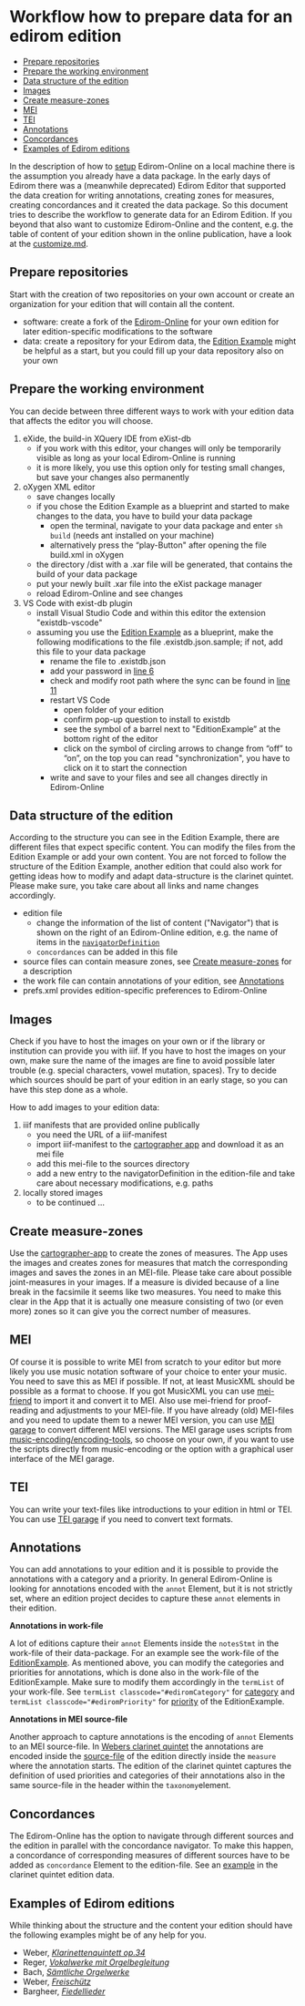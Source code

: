 # Workflow how to prepare data for an edirom edition

* [Prepare repositories](#prepare-repositories)
* [Prepare the working environment](#prepare-the-working-environment)
* [Data structure of the edition](#data-structure-of-the-edition)
* [Images](#images)
* [Create measure-zones](#create-measure-zones)
* [MEI](#mei)
* [TEI](#tei)
* [Annotations](#annotations)
* [Concordances](#concordances)
* [Examples of Edirom editions](#examples-of-edirom-editions)

In the description of how to [setup](docs/setup.md) Edirom-Online on a local machine there is the assumption you already have a data package.
In the early days of Edirom there was a (meanwhile deprecated) Edirom Editor that supported the data creation for writing annotations, creating zones for measures, creating concordances and it created the data package.
So this document tries to describe the workflow to generate data for an Edirom Edition.
If you beyond that also want to customize Edirom-Online and the content, e.g. the table of content of your edition shown in the online publication, have a look at the [customize.md](docs/customize.md).

## Prepare repositories

Start with the creation of two repositories on your own account or create an organization for your edition that will contain all the content.
* software: create a fork of the [Edirom-Online](https://github.com/Edirom/Edirom-Online) for your own edition for later edition-specific modifications to the software
* data: create a repository for your Edirom data, the [Edition Example](https://github.com/Edirom/EditionExample) might be helpful as a start, but you could fill up your data repository also on your own

## Prepare the working environment

You can decide between three different ways to work with your edition data that affects the editor you will choose.
1. eXide, the build-in XQuery IDE from eXist-db
    - if you work with this editor, your changes will only be temporarily visible as long as your local Edirom-Online is running
    - it is more likely, you use this option only for testing small changes, but save your changes also permanently
2. oXygen XML editor 
    - save changes locally
    - if you chose the Edition Example as a blueprint and started to make changes to the data, you have to build your data package 
      - open the terminal, navigate to your data package and enter ``` sh build ``` (needs ant installed on your machine)
      - alternatively press the “play-Button" after opening the file build.xml in oXygen
    - the directory /dist with a .xar file will be generated, that contains the build of your data package
    - put your newly built .xar file into the eXist package manager
    - reload Edirom-Online and see changes
3. VS Code with exist-db plugin
    - install Visual Studio Code and within this editor the extension "existdb-vscode"
    - assuming you use the [Edition Example](https://github.com/Edirom/EditionExample/blob/develop/.existdb.json.sample) as a blueprint, make the following modifications to the file .existdb.json.sample; if not, add this file to your data package
      - rename the file to .existdb.json
      - add your password in [line 6](https://github.com/Edirom/EditionExample/blob/290be01d3ff9f4605be3fa8ba6d4573e52e3d554/.existdb.json.sample#L6)
      - check and modify root path where the sync can be found in [line 11](https://github.com/Edirom/EditionExample/blob/290be01d3ff9f4605be3fa8ba6d4573e52e3d554/.existdb.json.sample#L11)
      - restart VS Code
        - open folder of your edition
        - confirm pop-up question to install to existdb
        - see the symbol of a barrel next to "EditionExample” at the bottom right of the editor
        - click on the symbol of circling arrows to change from “off” to “on”, on the top you can read "synchronization", you have to click on it to start the connection
      - write and save to your files and see all changes directly in Edirom-Online 

## Data structure of the edition

According to the structure you can see in the Edition Example, there are different files that expect specific content. You can modify the files from the Edition Example or add your own content. You are not forced to follow the structure of the Edition Example, another edition that could also work for getting ideas how to modify and adapt data-structure is the clarinet quintet. Please make sure, you take care about all links and name changes accordingly.
- edition file
  - change the information of the list of content ("Navigator") that is shown on the right of an Edirom-Online edition, e.g. the name of items in the [`navigatorDefinition`](https://github.com/Edirom/EditionExample/blob/290be01d3ff9f4605be3fa8ba6d4573e52e3d554/content/ediromEditions/edirom_edition_example.xml#L13) 
  - `concordances` can be added in this file
- source files can contain measure zones, see [Create measure-zones](#create-measure-zones) for a description
- the work file can contain annotations of your edition, see [Annotations](#annotations)
- prefs.xml provides edition-specific preferences to Edirom-Online

## Images

Check if you have to host the images on your own or if the library or institution can provide you with iiif.
If you have to host the images on your own, make sure the name of the images are fine to avoid possible later trouble (e.g. special characters, vowel mutation, spaces).
Try to decide which sources should be part of your edition in an early stage, so you can have this step done as a whole.

How to add images to your edition data:
1. iiif manifests that are provided online publically
   - you need the URL of a iiif-manifest
   - import iiif-manifest to the [cartographer app](https://cartographer-app.zenmem.de/) and download it as an mei file
   - add this mei-file to the sources directory
   - add a new entry to the navigatorDefinition in the edition-file and take care about necessary modifications, e.g. paths
2. locally stored images
   - to be continued ...

## Create measure-zones

Use the [cartographer-app](https://github.com/Edirom/cartographer-app) to create the zones of measures. The App uses the images and creates zones for measures that match the corresponding images and saves the zones in an MEI-file.
Please take care about possible joint-measures in your images. If a measure is divided because of a line break in the facsimile it seems like two measures. You need to make this clear in the App that it is actually one measure consisting of two (or even more) zones so it can give you the correct number of measures.

## MEI

Of course it is possible to write MEI from scratch to your editor but more likely you use music notation software of your choice to enter your music.
You need to save this as MEI if possible. If not, at least MusicXML should be possible as a format to choose. If you got MusicXML you can use [mei-friend](https://mei-friend.mdw.ac.at/) to import it and convert it to MEI.
Also use mei-friend for proof-reading and adjustments to your MEI-file. 
If you have already (old) MEI-files and you need to update them to a newer MEI version, you can use [MEI garage](https://meigarage.edirom.de/) to convert different MEI versions. The MEI garage uses scripts from [music-encoding/encoding-tools](https://github.com/music-encoding/encoding-tools), so choose on your own, if you want to use the scripts directly from music-encoding or the option with a graphical user interface of the MEI garage.

## TEI

You can write your text-files like introductions to your edition in html or TEI. You can use [TEI garage](https://teigarage.tei-c.org/) if you need to convert text formats.

## Annotations

You can add annotations to your edition and it is possible to provide the annotations with a category and a priority. In general Edirom-Online is looking for annotations encoded with the `annot` Element, but it is not strictly set, where an edition project decides to capture these `annot` elements in their edition. 

**Annotations in work-file**

A lot of editions capture their `annot` Elements inside the `notesStmt` in the work-file of their data-package. For an example see the work-file of the [EditionExample](https://github.com/Edirom/EditionExample/blob/develop/content/works/edirom_work_291f7ad8-9bb8-45eb-9186-801dec2f80d9.xml). 
As mentioned above, you can modify the categories and priorities for annotations, which is done also in the work-file of the EditionExample. Make sure to modify them accordingly in the `termList` of your work-file. See `termList classcode="#ediromCategory"` for [category](https://github.com/Edirom/EditionExample/blob/1b2361e9b92a0c1b19def754a8dcd8d7acdbfeb1/content/works/edirom_work_291f7ad8-9bb8-45eb-9186-801dec2f80d9.xml#L112C21-L112C59) and `termList classcode="#ediromPriority"` for [priority](https://github.com/Edirom/EditionExample/blob/1b2361e9b92a0c1b19def754a8dcd8d7acdbfeb1/content/works/edirom_work_291f7ad8-9bb8-45eb-9186-801dec2f80d9.xml#L174C21-L174C59) of the EditionExample. 

**Annotations in MEI source-file**

Another approach to capture annotations is the encoding of `annot` Elements to an MEI source-file. In [Webers clarinet quintet](https://git.uni-paderborn.de/wega/klarinettenquintett-edirom) the annotations are encoded inside the [source-file](https://git.uni-paderborn.de/wega/klarinettenquintett-edirom/-/blob/main/edition/sources/source-4-MEI.xml) of the edition directly inside the `measure` where the annotation starts. The edition of the clarinet quintet captures the definition of used priorities and categories of their annotations also in the same source-file in the header within the `taxonomy`element.

## Concordances

The Edirom-Online has the option to navigate through different sources and the edition in parallel with the concordance navigator. To make this happen, a concordance of corresponding measures of different sources have to be added as `concordance` Element to the edition-file. See an [example](https://git.uni-paderborn.de/wega/klarinettenquintett-edirom/-/blob/main/edition/edition.xml?ref_type=heads#L148) in the clarinet quintet edition data.

## Examples of Edirom editions

While thinking about the structure and the content your edition should have the following examples might be of any help for you.
* Weber, [_Klarinettenquintett op.34_](https://klarinettenquintett.weber-gesamtausgabe.de/)
* Reger, [_Vokalwerke mit Orgelbegleitung_](https://www.reger-werkausgabe.de/module-ii.html)
* Bach, [_Sämtliche Orgelwerke_](https://edirom.breitkopf.com/bach-edirom/)
* Weber, [_Freischütz_](https://edition.freischuetz-digital.de/)
* Bargheer, [_Fiedellieder_](https://bargheer.edirom.de/)
